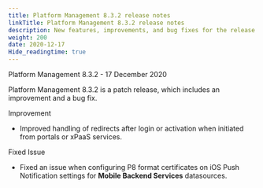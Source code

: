 ```yaml
---
title: Platform Management 8.3.2 release notes
linkTitle: Platform Management 8.3.2 release notes
description: New features, improvements, and bug fixes for the release.
weight: 200
date: 2020-12-17
Hide_readingtime: true
---
```


Platform Management 8.3.2 - 17 December 2020

Platform Management 8.3.2 is a patch release, which includes an improvement and a bug fix.

Improvement

* Improved handling of redirects after login or activation when initiated from portals or xPaaS services.

Fixed Issue

* Fixed an issue when configuring P8 format certificates on iOS Push Notification settings for **Mobile Backend Services** datasources.
